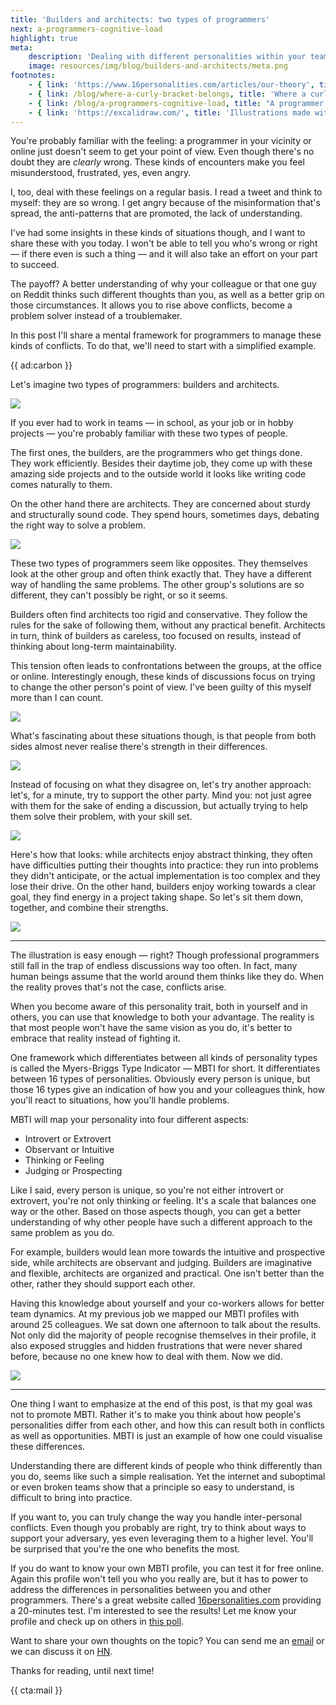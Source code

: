 ```yaml
---
title: 'Builders and architects: two types of programmers'
next: a-programmers-cognitive-load
highlight: true
meta:
    description: 'Dealing with different personalities within your team'
    image: resources/img/blog/builders-and-architects/meta.png
footnotes:
    - { link: 'https://www.16personalities.com/articles/our-theory', title: MBTI, description: ' — The theory behind the Myers-Briggs Type Indicator' }
    - { link: /blog/where-a-curly-bracket-belongs, title: 'Where a curly bracket belongs' }
    - { link: /blog/a-programmers-cognitive-load, title: "A programmer's cognitive load" }
    - { link: 'https://excalidraw.com/', title: 'Illustrations made with Excalidraw' }
---
```


You're probably familiar with the feeling: a programmer in your vicinity or online just doesn't seem to get your point of view. Even though there's no doubt they are _clearly_ wrong. These kinds of encounters make you feel misunderstood, frustrated, yes, even angry.

I, too, deal with these feelings on a regular basis. I read a tweet and think to myself: they are so wrong. I get angry because of the misinformation that's spread, the anti-patterns that are promoted, the lack of understanding.

I've had some insights in these kinds of situations though, and I want to share these with you today. I won't be able to tell you who's wrong or right — if there even is such a thing — and it will also take an effort on your part to succeed.

The payoff? A better understanding of why your colleague or that one guy on Reddit thinks such different thoughts than you, as well as a better grip on those circumstances. It allows you to rise above conflicts, become a problem solver instead of a troublemaker.

In this post I'll share a mental framework for programmers to manage these kinds of conflicts. To do that, we'll need to start with a simplified example.

{{ ad:carbon }}

Let's imagine two types of programmers: builders and architects.

<div class="image-noborder"></div>

![](/resources/img/blog/builders-and-architects/builders-1.png)

If you ever had to work in teams — in school, as your job or in hobby projects — you're probably familiar with these two types of people.

The first ones, the builders, are the programmers who get things done. They work efficiently. Besides their daytime job, they come up with these amazing side projects and to the outside world it looks like writing code comes naturally to them.

On the other hand there are architects. They are concerned about sturdy and structurally sound code. They spend hours, sometimes days, debating the right way to solve a problem.

<div class="image-noborder"></div>

![](/resources/img/blog/builders-and-architects/builders-2.png)

These two types of programmers seem like opposites. They themselves look at the other group and often think exactly that. They have a different way of handling the same problems. The other group's solutions are so different, they can't possibly be right, or so it seems. 

Builders often find architects too rigid and conservative. They follow the rules for the sake of following them, without any practical benefit. Architects in turn, think of builders as careless, too focused on results, instead of thinking about long-term maintainability.

This tension often leads to confrontations between the groups, at the office or online. Interestingly enough, these kinds of discussions focus on trying to change the other person's point of view. I've been guilty of this myself more than I can count.

<div class="image-noborder"></div>

![](/resources/img/blog/builders-and-architects/builders-3.png)

What's fascinating about these situations though, is that people from both sides almost never realise there's strength in their differences.

<div class="image-noborder"></div>

![](/resources/img/blog/builders-and-architects/builders-3b.png)

Instead of focusing on what they disagree on, let's try another approach: let's, for a minute, try to support the other party. Mind you: not just agree with them for the sake of ending a discussion, but actually trying to help them solve their problem, with your skill set.

<div class="image-noborder"></div>

![](/resources/img/blog/builders-and-architects/builders-4.png)

Here's how that looks: while architects enjoy abstract thinking, they often have difficulties putting their thoughts into practice: they run into problems they didn't anticipate, or the actual implementation is too complex and they lose their drive. On the other hand, builders enjoy working towards a clear goal, they find energy in a project taking shape. So let's sit them down, together, and combine their strengths.

<div class="image-noborder"></div>

![](/resources/img/blog/builders-and-architects/builders-5.png)

---

The illustration is easy enough — right? Though professional programmers still fall in the trap of endless discussions way too often.
In fact, many human beings assume that the world around them thinks like they do. When the reality proves that's not the case, conflicts arise.

When you become aware of this personality trait, both in yourself and in others, you can use that knowledge to both your advantage. The reality is that most people won't have the same vision as you do, it's better to embrace that reality instead of fighting it. 

One framework which differentiates between all kinds of personality types is called the Myers-Briggs Type Indicator — MBTI for short. It differentiates between 16 types of personalities. Obviously every person is unique, but those 16 types give an indication of how you and your colleagues think, how you'll react to situations, how you'll handle problems.

MBTI will map your personality into four different aspects: 

- Introvert or Extrovert
- Observant or Intuitive
- Thinking or Feeling
- Judging or Prospecting

Like I said, every person is unique, so you're not either introvert or extrovert, you're not only thinking or feeling. It's a scale that balances one way or the other. Based on those aspects though, you can get a better understanding of why other people have such a different approach to the same problem as you do.

For example, builders would lean more towards the intuitive and prospective side, while architects are observant and judging. Builders are imaginative and flexible, architects are organized and practical. One isn't better than the other, rather they should support each other.

Having this knowledge about yourself and your co-workers allows for better team dynamics. At my previous job we mapped our MBTI profiles with around 25 colleagues. We sat down one afternoon to talk about the results. Not only did the majority of people recognise themselves in their profile, it also exposed struggles and hidden frustrations that were never shared before, because no one knew how to deal with them. Now we did.

<div class="image-noborder"></div>

![](/resources/img/blog/builders-and-architects/builders-6.png)

---

One thing I want to emphasize at the end of this post, is that my goal was not to promote MBTI. Rather it's to make you think about how people's personalities differ from each other, and how this can result both in conflicts as well as opportunities. MBTI is just an example of how one could visualise these differences.

Understanding there are different kinds of people who think differently than you do, seems like such a simple realisation. Yet the internet and suboptimal or even broken teams show that a principle so easy to understand, is difficult to bring into practice.

If you want to, you can truly change the way you handle inter-personal conflicts. Even though you probably are right, try to think about ways to support your adversary, yes even leveraging them to a higher level. You'll be surprised that you're the one who benefits the most.

If you do want to know your own MBTI profile, you can test it for free online. Again this profile won't tell you who you really are, but it has to power to address the differences in personalities between you and other programmers. There's a great website called [16personalities.com](*https://www.16personalities.com/) providing a 20-minutes test. I'm interested to see the results! Let me know your profile and check up on others in [this poll](*https://twitter.com/brendt_gd/status/1262986404231077890).

Want to share your own thoughts on the topic? You can send me an [email](mailto:brendt@stitcher.io) or we can discuss it on [HN](*https://news.ycombinator.com/item?id=23243740).

Thanks for reading, until next time! 

{{ cta:mail }}
